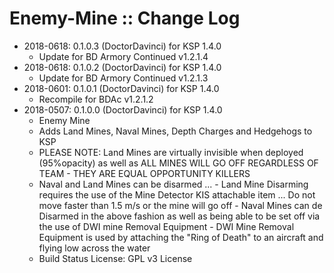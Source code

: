 # Enemy-Mine :: Change Log

* 2018-0618: 0.1.0.3 (DoctorDavinci) for KSP 1.4.0
	+ Update for BD Armory Continued v1.2.1.4
* 2018-0618: 0.1.0.2 (DoctorDavinci) for KSP 1.4.0
	+ Update for BD Armory Continued v1.2.1.3
* 2018-0601: 0.1.0.1 (DoctorDavinci) for KSP 1.4.0
	+ Recompile for BDAc v1.2.1.2
* 2018-0507: 0.1.0.0 (DoctorDavinci) for KSP 1.4.0
	+ Enemy Mine
	+ Adds Land Mines, Naval Mines, Depth Charges and Hedgehogs to KSP
	+ PLEASE NOTE: Land Mines are virtually invisible when deployed (95%opacity) as well as ALL MINES WILL GO OFF REGARDLESS OF TEAM - THEY ARE EQUAL OPPORTUNITY KILLERS
	+ Naval and Land Mines can be disarmed ...
			- Land Mine Disarming requires the use of the Mine Detector KIS attachable item ... Do not move faster than 1.5 m/s or the mine will go off
			- Naval Mines can de Disarmed in the above fashion as well as being able to be set off via the use of DWI mine Removal Equipment
			- DWI Mine Removal Equipment is used by attaching the "Ring of Death" to an aircraft and flying low across the water
	+ Build Status License: GPL v3 License
